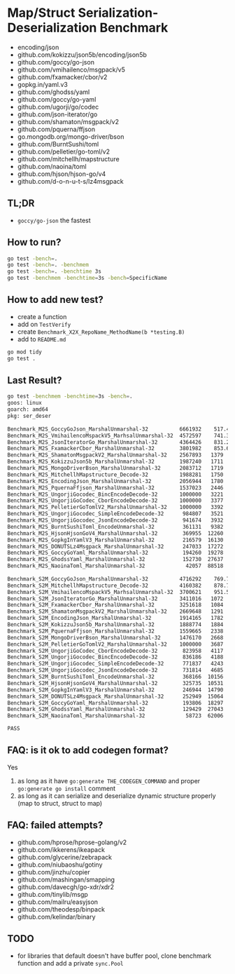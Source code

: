 
# Map/Struct Serialization-Deserialization Benchmark

- encoding/json
- github.com/kokizzu/json5b/encoding/json5b
- github.com/goccy/go-json
- github.com/vmihailenco/msgpack/v5
- github.com/fxamacker/cbor/v2
- gopkg.in/yaml.v3
- github.com/ghodss/yaml
- github.com/goccy/go-yaml
- github.com/ugorji/go/codec
- github.com/json-iterator/go
- github.com/shamaton/msgpack/v2
- github.com/pquerna/ffjson
- go.mongodb.org/mongo-driver/bson
- github.com/BurntSushi/toml
- github.com/pelletier/go-toml/v2
- github.com/mitchellh/mapstructure
- github.com/naoina/toml
- github.com/hjson/hjson-go/v4
- github.com/d-o-n-u-t-s/lz4msgpack

## TL;DR

- `goccy/go-json` the fastest

## How to run?

```bash
go test -bench=.
go test -bench=. -benchmem
go test -bench=. -benchtime 3s
go test -benchmem -benchtime=3s -bench=SpecificName
```

## How to add new test?

- create a function
- add on `TestVerify`
- create `Benchmark_X2X_RepoName_MethodName(b *testing.B)`
- add to `README.md`

```bash
go mod tidy
go test .
```

## Last Result?

```bash
go test -benchmem -benchtime=3s -bench=.
goos: linux
goarch: amd64
pkg: ser_deser 
 
Benchmark_M2S_GoccyGoJson_MarshalUnmarshal-32          6661932    517.4 ns/op      80 B/op    3 allocs/op
Benchmark_M2S_VmihailencoMspackV5_MarhsalUnmarshal-32  4572597    741.3 ns/op     188 B/op    5 allocs/op
Benchmark_M2S_JsonIteratorGo_MarshalUnmarshal-32       4364426    831.2 ns/op     188 B/op    8 allocs/op
Benchmark_M2S_FxamackerCbor_MarshalUnmarshal-32        3801982    853.6 ns/op     112 B/op    8 allocs/op
Benchmark_M2S_ShamatonMsgpackV2_MarshalUnmarshal-32    2567893   1379   ns/op     956 B/op   15 allocs/op
Benchmark_M2S_KokizzuJson5b_MarshalUnmarshal-32        1987240   1711   ns/op     632 B/op   16 allocs/op
Benchmark_M2S_MongoDriverBson_MarshalUnmarshal-32      2083712   1719   ns/op     413 B/op   14 allocs/op
Benchmark_M2S_MitchellhMapstructure_Decode-32          1988281   1750   ns/op     720 B/op   18 allocs/op
Benchmark_M2S_EncodingJson_MarshalUnmarshal-32         2056944   1780   ns/op     600 B/op   16 allocs/op
Benchmark_M2S_PquernaFfjson_MarshalUnmarshal-32        1537023   2446   ns/op     600 B/op   16 allocs/op
Benchmark_M2S_UngorjiGocodec_BincEncodeDecode-32       1000000   3221   ns/op    4340 B/op   23 allocs/op
Benchmark_M2S_UngorjiGoCodec_CborEncodeDecode-32       1000000   3377   ns/op    4340 B/op   23 allocs/op
Benchmark_M2S_PelletierGoTomlV2_MarshalUnmarshal-32    1000000   3392   ns/op    1600 B/op   27 allocs/op
Benchmark_M2S_UngorjiGocodec_SimpleEncodeDecode-32      984807   3521   ns/op    4340 B/op   23 allocs/op
Benchmark_M2S_UngorjiGocodec_JsonEncodeDecode-32        941674   3932   ns/op    4956 B/op   25 allocs/op
Benchmark_M2S_BurntSushiToml_EncodeUnmarshal-32         361131   9382   ns/op    7950 B/op   70 allocs/op
Benchmark_M2S_HjsonHjsonGoV4_MarshalUnmarshal-32        369955  12260   ns/op    3904 B/op   77 allocs/op
Benchmark_M2S_GopkgInYamlV3_MarshalUnmarshal-32         216579  16130   ns/op   14104 B/op   79 allocs/op
Benchmark_M2S_DONUTSLz4Msgpack_MarshalUnmarshal-32      247033  17272   ns/op    1271 B/op   16 allocs/op
Benchmark_M2S_GoccyGoYaml_MarshalUnmarshal-32           194260  19278   ns/op    7815 B/op  214 allocs/op
Benchmark_M2S_GhodssYaml_MarshalUnmarshal-32            152730  27637   ns/op   21344 B/op  160 allocs/op
Benchmark_M2S_NaoinaToml_MarshalUnmarshal-32             42057  88518   ns/op  398393 B/op   77 allocs/op
                                                                    
Benchmark_S2M_GoccyGoJson_MarshalUnmarshal-32          4716292    769.7 ns/op     513 B/op   12 allocs/op
Benchmark_S2M_MitchellhMapstructure_Decode-32          4160382    878.7 ns/op     536 B/op   12 allocs/op
Benchmark_S2M_VmihailencoMspackV5_MarhsalUnmarshal-32  3700621    951.5 ns/op     606 B/op   12 allocs/op
Benchmark_S2M_JsonIteratorGo_MarshalUnmarshal-32       3411016   1072   ns/op     497 B/op   14 allocs/op
Benchmark_S2M_FxamackerCbor_MarshalUnmarshal-32        3251618   1084   ns/op     444 B/op   11 allocs/op
Benchmark_S2M_ShamatonMsgpackV2_MarshalUnmarshal-32    2669648   1291   ns/op     556 B/op   15 allocs/op
Benchmark_S2M_EncodingJson_MarshalUnmarshal-32         1914165   1782   ns/op     688 B/op   18 allocs/op
Benchmark_S2M_KokizzuJson5b_MarshalUnmarshal-32        1888774   1884   ns/op     960 B/op   20 allocs/op
Benchmark_S2M_PquernaFfjson_MarshalUnmarshal-32        1559665   2338   ns/op     689 B/op   18 allocs/op
Benchmark_S2M_MongoDriverBson_MarshalUnmarshal-32      1476170   2668   ns/op     759 B/op   18 allocs/op
Benchmark_S2M_PelletierGoTomlV2_MarshalUnmarshal-32    1000000   3687   ns/op    1800 B/op   31 allocs/op
Benchmark_S2M_UngorjiGoCodec_CborEncodeDecode-32        823958   4117   ns/op    4888 B/op   34 allocs/op
Benchmark_S2M_UngorjiGocodec_BincEncodeDecode-32        836186   4188   ns/op    4888 B/op   34 allocs/op
Benchmark_S2M_UngorjiGocodec_SimpleEncodeDecode-32      771837   4243   ns/op    4888 B/op   34 allocs/op
Benchmark_S2M_UngorjiGocodec_JsonEncodeDecode-32        731814   4685   ns/op    5504 B/op   36 allocs/op
Benchmark_S2M_BurntSushiToml_EncodeUnmarshal-32         368166  10156   ns/op    8222 B/op   72 allocs/op
Benchmark_S2M_HjsonHjsonGoV4_MarshalUnmarshal-32        325735  10531   ns/op    3842 B/op   65 allocs/op
Benchmark_S2M_GopkgInYamlV3_MarshalUnmarshal-32         246944  14790   ns/op   14392 B/op   80 allocs/op
Benchmark_S2M_DONUTSLz4Msgpack_MarshalUnmarshal-32      252949  15064   ns/op     730 B/op   16 allocs/op
Benchmark_S2M_GoccyGoYaml_MarshalUnmarshal-32           193806  18297   ns/op    7574 B/op  202 allocs/op
Benchmark_S2M_GhodssYaml_MarshalUnmarshal-32            129429  27043   ns/op   21407 B/op  160 allocs/op
Benchmark_S2M_NaoinaToml_MarshalUnmarshal-32             58723  62006   ns/op  397936 B/op   75 allocs/op

PASS
```

## FAQ: is it ok to add codegen format?

Yes

1. as long as it have `go:generate THE_CODEGEN_COMMAND` and proper `go:generate go install` comment
2. as long as it can serialize and deserialize dynamic structure properly (map to struct, struct to map)

## FAQ: failed attempts?

- github.com/hprose/hprose-golang/v2
- github.com/ikkerens/ikeapack
- github.com/glycerine/zebrapack
- github.com/niubaoshu/gotiny
- github.com/jinzhu/copier
- github.com/mashingan/smapping
- github.com/davecgh/go-xdr/xdr2
- github.com/tinylib/msgp
- github.com/mailru/easyjson
- github.com/theodesp/binpack
- github.com/kelindar/binary

## TODO

- for libraries that default doesn't have buffer pool, clone benchmark function and add a private `sync.Pool`
